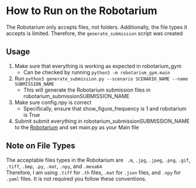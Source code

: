 # How to Run on the Robotarium
The Robotarium only accepts files, not folders. Additionally, the file types it accepts is limited.
Therefore, the `generate_submission` script was created <br>

## Usage

1. Make sure that everything is working as expected in robotarium_gym
    - Can be checked by running `python3 -m robotarium_gym.main`
2. Run `python3 generate_submission.py --scenario SCENARIO_NAME --name SUBMISSION_NAME`
    - This will generate the Robotarium submission files in robotarium_submissionSUBMISSION_NAME
3. Make sure config.npy is correct
    - Specifically, ensure that show_figure_frequency is 1 and robotarium is True
4. Submit submit everything in robotarium_submissionSUBMISSION_NAME to the [Robotarium](https://www.robotarium.gatech.edu/dashboard) and set main.py as your Main file

## Note on File Types
The acceptable files types in the Robotarium are ` .m`, `.jpg`, `.jpeg`, `.png`, `.gif`, `.tiff`, `.bmp`, `.py`, `.mat`, `.npy`, and `.mexa64 ` <br>
Therefore, I am using `.tiff` for `.th` files, `.mat` for `.json` files, and `.npy` for `.yaml` files. It is not required you follow these conventions.